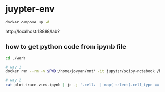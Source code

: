# juypter-env

``` bash
docker compose up -d
```

http://localhost:18888/lab?

## how to get python code from ipynb file
``` bash
cd ./work

# way 1
docker run --rm -v $PWD:/home/jovyan/mnt/ -it jupyter/scipy-notebook /bin/bash -c 'cd ./mnt; jupyter nbconvert --to script ./plot-trace-view.ipynb'

# way 2
cat plot-trace-view.ipynb | jq -j '.cells  | map( select(.cell_type == "code") | .source + ["\n\n"] )  | .[][]'
```
